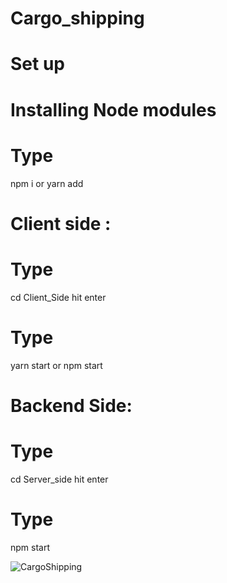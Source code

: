 # Cargo_shipping

# Set up
# Installing Node modules 
  # Type 
   npm i or yarn add

# Client side :
  # Type
   cd Client_Side hit enter
   # Type

   yarn start or npm start
   # Backend Side:
   
   # Type
   
   cd Server_side
   hit enter
   # Type
   npm start

![CargoShipping](https://github.com/Jeanndo/Cargo_Transport/blob/main/Client_Side/src/Assets/shipping.PNG)
